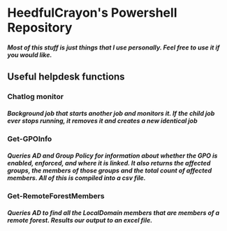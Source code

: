 # HeedfulCrayon's Powershell Repository
##### Most of this stuff is just things that I use personally. Feel free to use it if you would like.
## Useful helpdesk functions
### Chatlog monitor
##### Background job that starts another job and monitors it.  If the child job ever stops running, it removes it and creates a new identical job
### Get-GPOInfo
##### Queries AD and Group Policy for information about whether the GPO is enabled, enforced, and where it is linked.  It also returns the affected groups, the members of those groups and the total count of affected members. All of this is compiled into a csv file.
### Get-RemoteForestMembers
##### Queries AD to find all the LocalDomain members that are members of a remote forest. Results our output to an excel file.
